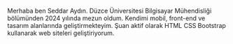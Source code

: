 Merhaba ben Seddar Aydın. Düzce Üniversitesi Bilgisayar Mühendisliği bölümünden 2024 yılında mezun oldum. Kendimi mobil, front-end ve tasarım alanlarında geliştirmekteyim.
Şuan aktif olarak HTML CSS Bootstrap kullanarak web siteleri geliştiriyorum.
